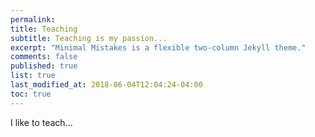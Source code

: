 ```yaml
---
permalink: 
title: Teaching
subtitle: Teaching is my passion...
excerpt: "Minimal Mistakes is a flexible two-column Jekyll theme."
comments: false
published: true
list: true
last_modified_at: 2018-06-04T12:04:24-04:00
toc: true
---
```


I like to teach...


